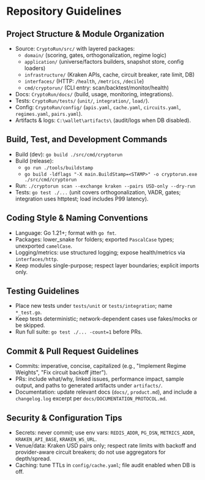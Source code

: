 # Repository Guidelines

## Project Structure & Module Organization
- Source: `CryptoRun/src/` with layered packages:
  - `domain/` (scoring, gates, orthogonalization, regime logic)
  - `application/` (universe/factors builders, snapshot store, config loaders)
  - `infrastructure/` (Kraken APIs, cache, circuit breaker, rate limit, DB)
  - `interfaces/` (HTTP: `/health`, `/metrics`, `/decile`)
  - `cmd/cryptorun/` (CLI entry: scan/backtest/monitor/health)
- Docs: `CryptoRun/docs/` (build, usage, monitoring, integrations).
- Tests: `CryptoRun/tests/` (`unit/`, `integration/`, `load/`).
- Config: `CryptoRun/config/` (`apis.yaml`, `cache.yaml`, `circuits.yaml`, `regimes.yaml`, `pairs.yaml`).
- Artifacts & logs: `C:\wallet\artifacts\` (audit/logs when DB disabled).

## Build, Test, and Development Commands
- Build (dev): `go build ./src/cmd/cryptorun`
- Build (release):
  - `go run ./tools/buildstamp`
  - `go build -ldflags "-X main.BuildStamp=<STAMP>" -o cryptorun.exe ./src/cmd/cryptorun`
- Run: `./cryptorun scan --exchange kraken --pairs USD-only --dry-run`
- Tests: `go test ./...` (unit covers orthogonalization, VADR, gates; integration uses httptest; load includes P99 latency).

## Coding Style & Naming Conventions
- Language: Go 1.21+; format with `go fmt`.
- Packages: lower_snake for folders; exported `PascalCase` types; unexported `camelCase`.
- Logging/metrics: use structured logging; expose health/metrics via `interfaces/http`.
- Keep modules single-purpose; respect layer boundaries; explicit imports only.

## Testing Guidelines
- Place new tests under `tests/unit` or `tests/integration`; name `*_test.go`.
- Keep tests deterministic; network-dependent cases use fakes/mocks or be skipped.
- Run full suite: `go test ./... -count=1` before PRs.

## Commit & Pull Request Guidelines
- Commits: imperative, concise, capitalized (e.g., "Implement Regime Weights", "Fix circuit backoff jitter").
- PRs: include what/why, linked issues, performance impact, sample output, and paths to generated artifacts under `artifacts/`.
- Documentation: update relevant docs (`docs/`, `product.md`), and include a `changelog.log` excerpt per `docs/DOCUMENTATION_PROTOCOL.md`.

## Security & Configuration Tips
- Secrets: never commit; use env vars: `REDIS_ADDR`, `PG_DSN`, `METRICS_ADDR`, `KRAKEN_API_BASE`, `KRAKEN_WS_URL`.
- Venue/data: Kraken USD pairs only; respect rate limits with backoff and provider-aware circuit breakers; do not use aggregators for depth/spread.
- Caching: tune TTLs in `config/cache.yaml`; file audit enabled when DB is off.

